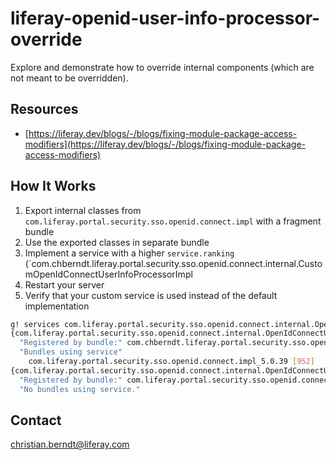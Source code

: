 # liferay-openid-user-info-processor-override
Explore and demonstrate how to override internal components (which are not meant to be overridden).

## Resources

* [https://liferay.dev/blogs/-/blogs/fixing-module-package-access-modifiers](https://liferay.dev/blogs/-/blogs/fixing-module-package-access-modifiers)

## How It Works

1. Export internal classes from `com.liferay.portal.security.sso.openid.connect.impl` with a fragment bundle
1. Use the exported classes in separate bundle
1. Implement a service with a higher `service.ranking` (`com.chberndt.liferay.portal.security.sso.openid.connect.internal.CustomOpenIdConnectUserInfoProcessorImpl
1. Restart your server  
1. Verify that your custom service is used instead of the default implementation

```bash
g! services com.liferay.portal.security.sso.openid.connect.internal.OpenIdConnectUserInfoProcessor
{com.liferay.portal.security.sso.openid.connect.internal.OpenIdConnectUserInfoProcessor}={service.id=3938, service.bundleid=2009, service.scope=bundle, component.name=com.chberndt.liferay.portal.security.sso.openid.connect.internal.CustomOpenIdConnectUserInfoProcessorImpl, component.id=6820}
  "Registered by bundle:" com.chberndt.liferay.portal.security.sso.openid.connect.internal_1.0.0 [2009]
  "Bundles using service"
    com.liferay.portal.security.sso.openid.connect.impl_5.0.39 [952]
{com.liferay.portal.security.sso.openid.connect.internal.OpenIdConnectUserInfoProcessor}={service.id=6567, service.bundleid=952, service.scope=bundle, component.name=com.liferay.portal.security.sso.openid.connect.internal.OpenIdConnectUserInfoProcessorImpl, component.id=1854}
  "Registered by bundle:" com.liferay.portal.security.sso.openid.connect.impl_5.0.39 [952]
  "No bundles using service."
```

## Contact

christian.berndt@liferay.com
